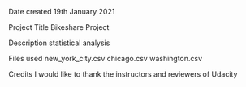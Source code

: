 Date created
19th January 2021

Project Title
Bikeshare Project

Description
statistical analysis

Files used
new_york_city.csv chicago.csv washington.csv

Credits
I would like to thank the instructors and reviewers of Udacity


